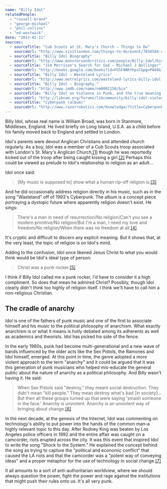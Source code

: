 ```yaml
---
name: "Billy Idol"
relatedPeople:
  - "russell-brand"
  - "george-michael"
  - "phil-collins"
  - "ed-westwick"
date: "2013-02-11"
sources:
  - sourceTitle: "Cub Scouts at St. Mary's Church – Things to Do"
    sourceUrl: "http://www.visitlondon.com/things-to-do/event/7834584-cub-scouts-at-st-marys-church"
  - sourceTitle: "Billy Idol Biography"
    sourceUrl: "http://www.monstersandcritics.com/people/Billy-Idol/biography/"
  - sourceTitle: "Jim Morrison's Search for God – Michael J Bollinger"
    sourceUrl: "http://books.google.com/books?id=FG5FANKYhpcC&pg=PA69&lpg=PA69&dq=Billy+Idol+to+show+what+a+human+rip-off+religion+is&source=bl&ots=e727UlrbyE&sig=Q16GAxuFNWDpeIIehpW2OM5XP_0&hl=en&sa=X&ei=eakCUeqcFsLhiAKJhYDwBg&ved=0CDkQ6AEwAQ#v=onepage&q=Billy%20Idol%20to%20show%20what%20a%20human%20rip-off%20religion%20is&f=false"
  - sourceTitle: "Billy Idol – Wasteland Lyrics"
    sourceUrl: "http://www.metrolyrics.com/wasteland-lyrics-billy-idol.html"
  - sourceTitle: "Billy Idol – Biography."
    sourceUrl: "http://www.imdb.com/name/nm0002150/bio"
  - sourceTitle: "Billy Idol on Violence in Punk, and the true meaning of \"Anarchy.\""
    sourceUrl: "http://libcom.org/forums/libcommunity/billy-idol-violence-punk-true-meaning-anarchy-30012012"
  - sourceTitle: "Cyberpunk (album)"
    sourceUrl: "http://www.razorrobotics.com/knowledge/?title=Cyberpunk_%28album%29"
---
```


Billy Idol, whose real name is William Broad, was born in Stanmore, Middlesex, England. He lived briefly on Long Island, U.S.A. as a child before his family moved back to England and settled in London.

Idol's parents were devout Anglican Christians and attended church regularly. As a boy, Idol was a member of a Cub Scouts troop associated with London's St. Mary's Anglican Church,<a class="source-citation" href="#http://www.visitlondon.com/things-to-do/event/7834584-cub-scouts-at-st-marys-church" title="Cub Scouts at St. Mary&apos;s Church – Things to Do">[1]</a> though he was reportedly kicked out of the troop after being caught kissing a girl.<a class="source-citation" href="#http://www.monstersandcritics.com/people/Billy-Idol/biography/" title="Billy Idol Biography">[2]</a> Perhaps this could be viewed as prelude to Idol's relationship to religion as an adult…

Idol once said:

>[My music is supposed to] show what a human rip-off religion is.<a class="source-citation" href="#http://books.google.com/books?id=FG5FANKYhpcC&pg=PA69&lpg=PA69&dq=Billy+Idol+to+show+what+a+human+rip-off+religion+is&source=bl&ots=e727UlrbyE&sig=Q16GAxuFNWDpeIIehpW2OM5XP_0&hl=en&sa=X&ei=eakCUeqcFsLhiAKJhYDwBg&ved=0CDkQ6AEwAQ#v=onepage&q=Billy%20Idol%20to%20show%20what%20a%20human%20rip-off%20religion%20is&f=false" title="Jim Morrison&apos;s Search for God – Michael J Bollinger">[3]</a>

And he did occasionally address religion directly in his music, such as in the song "Wasteland" off of 1993's Cyberpunk. The album is a concept piece portraying a dystopic future where apparently religion doesn't exist. He sings:

>There's a man in need of resurrection/No religion/Can't you see a modern primitive/No religion/But I'm a man, I need my love and freedom/No religion/When there was no freedom at all.<a class="source-citation" href="#http://www.metrolyrics.com/wasteland-lyrics-billy-idol.html" title="Billy Idol – Wasteland Lyrics">[4]</a>

It's cryptic and difficult to discern any explicit meaning. But it shows that, at the very least, the topic of religion is on Idol's mind.

Adding to the confusion, Idol once likened Jesus Christ to what you would think would be Idol's ideal type of person:

>Christ was a punk rocker.<a class="source-citation" href="#http://www.imdb.com/name/nm0002150/bio" title="Billy Idol – Biography.">[5]</a>

I think if Billy Idol called me a punk rocker, I'd have to consider it a high compliment. So does that mean he admired Christ? Possibly, though Idol clearly didn't think too highly of religion itself. I think we'll have to call him a non-religious Christian.


## The cradle of anarchy

Idol is one of the fathers of punk music and one of the first to associate himself and his music to the political philosophy of anarchism. What exactly anarchism is or what it means is hotly debated among its adherents as well as academics and theorists. Idol has picked his side of the fence.

In the early 1980s, punk had become multi-generational and a new wave of bands influenced by the older acts like the Sex Pistols, the Ramones and Idol himself, emerged. At this point in time, the genre adopted a more violent approach to the term "anarchy" and it could be argued that it was this generation of punk musicians who helped mis-educate the general public about the nature of anarchy as a political philosophy. And Billy wasn't having it. He said:

>When Sex Pistols said "destroy," they meant social destruction. They didn't mean "kill people." They mean destroy what's bad [in society]… But then all these groups turned up that were saying 'smash someone in the face.' Anarchy is unviolent. Anarchy is an unviolent way of bringing about change.<a class="source-citation" href="#http://libcom.org/forums/libcommunity/billy-idol-violence-punk-true-meaning-anarchy-30012012" title="Billy Idol on Violence in Punk, and the true meaning of &quot;Anarchy.&quot;">[6]</a>

In the next decade, at the genesis of the Internet, Idol was commenting on technology's ability to put power into the hands of the common man–a highly relevant topic to this day. After Rodney King was beaten by Los Angeles police officers in 1992 and the entire affair was caught on a camcorder, riots erupted across the city. It was this event that inspired Idol to write the song "Shock to the System." He explained the concept behind the song as trying to capture the "political and economic conflict" that caused the LA riots and that the camcorder was a "potent way of conveying ideas" and a proper metaphor for the use of technology in social change.<a class="source-citation" href="#http://www.razorrobotics.com/knowledge/?title=Cyberpunk_%28album%29" title="Cyberpunk (album)">[7]</a>

It all amounts to a sort of anti-authoritarian worldview, where we should always question the power, fight the power and rage against the institutions that might push their rules onto us. It's all very punk.
